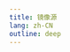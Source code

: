 ```yaml
---
title: 镜像源
lang: zh-CN
outline: deep
---
```


<script setup lang="ts">
import Mirrors from "@/cheatsheet/Mirrors.vue";
</script>

<Mirrors />
